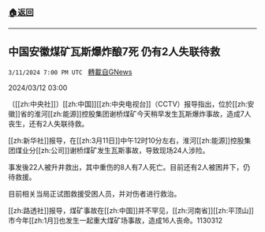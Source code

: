 ###  [:house:返回](README.md)
---


## 中国安徽煤矿瓦斯爆炸酿7死  仍有2人失联待救
`3/11/2024 7:00 PM UTC ` [轉載自GNews](https://gnews.org/articles/2385276)

2024/03/12 03:00

〔[[zh:中央社]]〕[[zh:中国]][[zh:中央电视台]]（CCTV）报导指出，位於[[zh:安徽]]省的淮河[[zh:能源]]控股集团谢桥煤矿今天稍早发生瓦斯爆炸事故，造成7人丧生，还有2人失联待救。

[[zh:新华社]]报导，在[[zh:3月11日]]中午12时10分左右，淮河[[zh:能源]]控股集团煤业分[[zh:公司]]谢桥煤矿发生瓦斯事故，导致现场24人涉险。

事发後22人被升井救出，其中重伤的8人有7人死亡。目前还有2人被困井下，仍待救援。

目前相关当局正试图救援受困人员，并对伤者进行救治。

[[zh:路透社]]报导，煤矿事故在[[zh:中国]]并不罕见，[[zh:河南省]][[zh:平顶山]]市今年[[zh:1月]]也发生一起重大煤矿场事故，造成16人丧命。1130312
